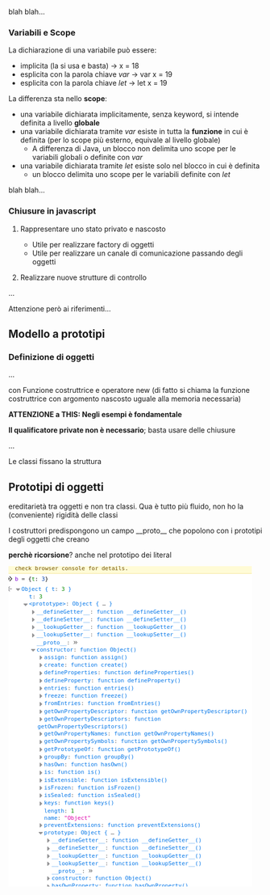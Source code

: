 blah blah...

### Variabili e Scope
La dichiarazione di una variabile può essere:
- implicita (la si usa e basta)         ->  x = 18
- esplicita con la parola chiave *var*    ->  var x = 19
- esplicita con la parola chiave *let*    ->  let x = 19

La differenza sta nello **scope**:
- una variabile dichiarata implicitamente, senza keyword, si intende definita a livello **globale**
- una variabile dichiarata tramite *var* esiste in tutta la **funzione** in cui è definita (per lo scope più esterno, equivale al livello globale)
    - A differenza di Java, un blocco non delimita uno scope per le variabili globali o definite con *var*
- una variabile dichiarata tramite *let* esiste solo nel blocco in cui è definita
    - un blocco delimita uno scope per le variabili definite con *let*


blah blah...


### Chiusure in javascript

1. Rappresentare uno stato privato e nascosto
    - Utile per realizzare factory di oggetti
    - Utile per realizzare un canale di comunicazione passando degli oggetti

2. Realizzare nuove strutture di controllo

...

Attenzione però ai riferimenti...

## Modello a prototipi

### Definizione di oggetti

...

con Funzione costruttrice e operatore new (di fatto si chiama la funzione costruttrice con argomento nascosto uguale alla memoria necessaria)

**ATTENZIONE a THIS: Negli esempi è fondamentale**

**Il qualificatore private non è necessario**; basta usare delle chiusure

...

Le classi fissano la struttura


## Prototipi di oggetti
ereditarietà tra oggetti e non tra classi. Qua è tutto più fluido, non ho la (conveniente) rigidità delle classi

I costruttori predispongono un campo \_\_proto\_\_ che popolono con i prototipi degli oggetti che creano

**perchè ricorsione**?
anche nel prototipo dei literal

![alt text](image.png)